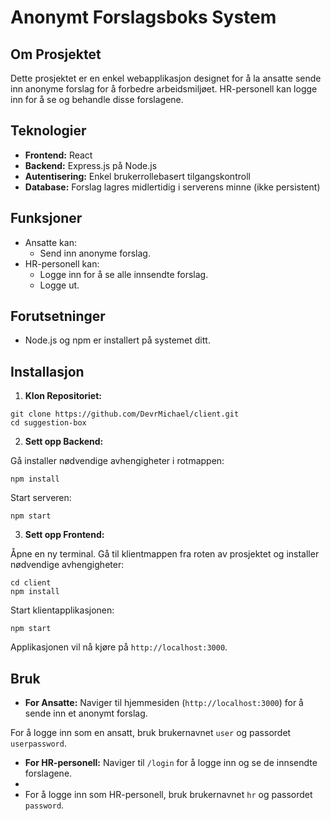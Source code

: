 # Anonymt Forslagsboks System

## Om Prosjektet

Dette prosjektet er en enkel webapplikasjon designet for å la ansatte sende inn anonyme forslag for å forbedre arbeidsmiljøet. HR-personell kan logge inn for å se og behandle disse forslagene.

## Teknologier

- **Frontend:** React
- **Backend:** Express.js på Node.js
- **Autentisering:** Enkel brukerrollebasert tilgangskontroll
- **Database:** Forslag lagres midlertidig i serverens minne (ikke persistent)

## Funksjoner

- Ansatte kan:
  - Send inn anonyme forslag.
- HR-personell kan:
  - Logge inn for å se alle innsendte forslag.
  - Logge ut.

## Forutsetninger

- Node.js og npm er installert på systemet ditt.

## Installasjon

1. **Klon Repositoriet:**
```
git clone https://github.com/DevrMichael/client.git
cd suggestion-box
```

2. **Sett opp Backend:**

Gå installer nødvendige avhengigheter i rotmappen:
```
npm install
```

Start serveren:
```
npm start
```

3. **Sett opp Frontend:**

Åpne en ny terminal. Gå til klientmappen fra roten av prosjektet og installer nødvendige avhengigheter:
```
cd client
npm install
```

Start klientapplikasjonen:
```
npm start
```

Applikasjonen vil nå kjøre på `http://localhost:3000`.

## Bruk

- **For Ansatte:** Naviger til hjemmesiden (`http://localhost:3000`) for å sende inn et anonymt forslag.

For å logge inn som en ansatt, bruk brukernavnet `user` og passordet `userpassword`.

- **For HR-personell:** Naviger til `/login` for å logge inn og se de innsendte forslagene.
-
- For å logge inn som HR-personell, bruk brukernavnet `hr` og passordet `password`.

